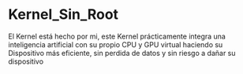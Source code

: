 # Kernel_Sin_Root
El Kernel está hecho por mi, este Kernel prácticamente integra una inteligencia artificial con su propio CPU y GPU virtual haciendo su Dispositivo más eficiente, sin perdida de datos y sin riesgo a dañar su dispositivo
